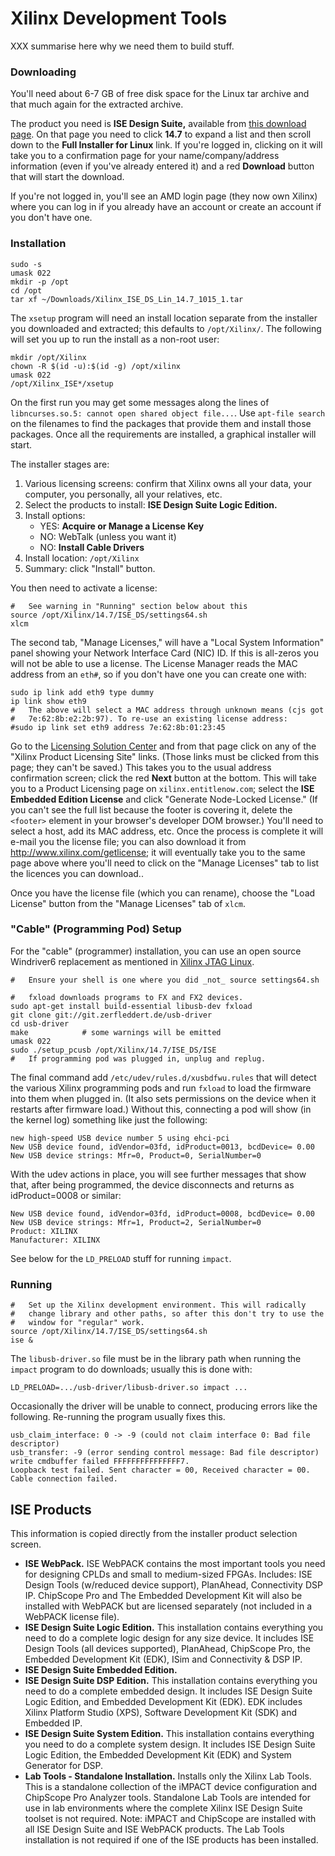 Xilinx Development Tools
========================

XXX summarise here why we need them to build stuff.

### Downloading

You'll need about 6-7 GB of free disk space for the Linux tar archive and that
much again for the extracted archive.

The product you need is __ISE Design Suite,__ available from [this download
page][ise-dl]. On that page you need to click __14.7__ to expand a list and
then scroll down to the __Full Installer for Linux__ link. If you're logged in,
clicking on it will take you to a confirmation page for your
name/company/address information (even if you've already entered it) and a red
__Download__ button that will start the download.

If you're not logged in, you'll see an AMD login page (they now own Xilinx)
where you can log in if you already have an account or create an account if
you don't have one.

### Installation

    sudo -s
    umask 022
    mkdir -p /opt
    cd /opt
    tar xf ~/Downloads/Xilinx_ISE_DS_Lin_14.7_1015_1.tar

The `xsetup` program will need an install location separate from the installer
you downloaded and extracted; this defaults to `/opt/Xilinx/`. The following
will set you up to run the install as a non-root user:

    mkdir /opt/Xilinx
    chown -R $(id -u):$(id -g) /opt/xilinx
    umask 022
    /opt/Xilinx_ISE*/xsetup

On the first run you may get some messages along the lines of
`libncurses.so.5: cannot open shared object file...`. Use `apt-file search`
on the filenames to find the packages that provide them and install those
packages. Once all the requirements are installed, a graphical installer
will start.

The installer stages are:
1. Various licensing screens: confirm that Xilinx owns all your data, your
   computer, you personally, all your relatives, etc.
2. Select the products to install: __ISE Design Suite Logic Edition.__
3. Install options:
   - YES: __Acquire or Manage a License Key__
   - NO:  WebTalk (unless you want it)
   - NO:  __Install Cable Drivers__
4. Install location: `/opt/Xilinx`
5. Summary: click "Install" button.

You then need to activate a license:

    #   See warning in "Running" section below about this
    source /opt/Xilinx/14.7/ISE_DS/settings64.sh
    xlcm

The second tab, "Manage Licenses," will have a "Local System Information"
panel showing your Network Interface Card (NIC) ID. If this is all-zeros
you will not be able to use a license. The License Manager reads the MAC
address from an `eth#`, so if you don't have one you can create one with:

    sudo ip link add eth9 type dummy
    ip link show eth9
    #   The above will select a MAC address through unknown means (cjs got
    #   7e:62:8b:e2:2b:97). To re-use an existing license address:
    #sudo ip link set eth9 address 7e:62:8b:01:23:45

Go to the [Licensing Solution Center][lsc] and from that page click on any
of the "Xilinx Product Licensing Site" links. (Those links must be clicked
from this page; they can't be saved.) This takes you to the usual address
confirmation screen; click the red __Next__ button at the bottom. This will
take you to a Product Licensing page on `xilinx.entitlenow.com`; select the
__ISE Embedded Edition License__ and click "Generate Node-Locked License."
(If you can't see the full list because the footer is covering it, delete
the `<footer>` element in your browser's developer DOM browser.) You'll
need to select a host, add its MAC address, etc. Once the process is
complete it will e-mail you the license file; you can also download it from
<http://www.xilinx.com/getlicense>; it will eventually take you to the same
page above where you'll need to click on the "Manage Licenses" tab to list
the licences you can download..

Once you have the license file (which you can rename), choose the "Load
License" button from the "Manage Licenses" tab of `xlcm`.

### "Cable" (Programming Pod) Setup

For the "cable" (programmer) installation, you can use an open source
Windriver6 replacement as mentioned in [Xilinx JTAG Linux][jtlin].

    #   Ensure your shell is one where you did _not_ source settings64.sh

    #   fxload downloads programs to FX and FX2 devices.
    sudo apt-get install build-essential libusb-dev fxload
    git clone git://git.zerfleddert.de/usb-driver
    cd usb-driver
    make            # some warnings will be emitted
    umask 022
    sudo ./setup_pcusb /opt/Xilinx/14.7/ISE_DS/ISE
    #   If programming pod was plugged in, unplug and replug.

The final command add `/etc/udev/rules.d/xusbdfwu.rules` that will detect
the various Xilinx programming pods and run `fxload` to load the firmware
into them when plugged in. (It also sets permissions on the device when it
restarts after firmware load.) Without this, connecting a pod will show (in
the kernel log) something like just the following:

    new high-speed USB device number 5 using ehci-pci
    New USB device found, idVendor=03fd, idProduct=0013, bcdDevice= 0.00
    New USB device strings: Mfr=0, Product=0, SerialNumber=0

With the udev actions in place, you will see further messages that show that,
after being programmed, the device disconnects and returns as idProduct=0008 or
similar:

    New USB device found, idVendor=03fd, idProduct=0008, bcdDevice= 0.00
    New USB device strings: Mfr=1, Product=2, SerialNumber=0
    Product: XILINX
    Manufacturer: XILINX

See below for the `LD_PRELOAD` stuff for running `impact`.

### Running

    #   Set up the Xilinx development environment. This will radically
    #   change library and other paths, so after this don't try to use the
    #   window for "regular" work.
    source /opt/Xilinx/14.7/ISE_DS/settings64.sh
    ise &

The `libusb-driver.so` file must be in the library path when running the
`impact` program to do downloads; usually this is done with:

    LD_PRELOAD=.../usb-driver/libusb-driver.so impact ...

Occasionally the driver will be unable to connect, producing errors like
the following. Re-running the program usually fixes this.

    usb_claim_interface: 0 -> -9 (could not claim interface 0: Bad file descriptor)
    usb_transfer: -9 (error sending control message: Bad file descriptor)
    write cmdbuffer failed FFFFFFFFFFFFFFF7.
    Loopback test failed. Sent character = 00, Received character = 00.
    Cable connection failed.


ISE Products
------------

This information is copied directly from the installer product selection
screen.

- __ISE WebPack.__ ISE WebPACK contains the most important tools you need for
  designing CPLDs and small to medium-sized FPGAs. Includes: ISE Design Tools
  (w/reduced device support), PlanAhead, Connectivity DSP IP. ChipScope Pro and
  The Embedded Development Kit will also be installed with WebPACK but are
  licensed separately (not included in a WebPACK license file).
- __ISE Design Suite Logic Edition.__ This installation contains everything you
  need to do a complete logic design for any size device. It includes ISE
  Design Tools (all devices supported), PlanAhead, ChipScope Pro, the Embedded
  Development Kit (EDK), ISim and Connectivity & DSP IP.
- __ISE Design Suite Embedded Edition.__
- __ISE Design Suite DSP Edition.__ This installation contains everything you
  need to do a complete embedded design. It includes ISE Design Suite Logic
  Edition, and Embedded Development Kit (EDK). EDK includes Xilinx Platform
  Studio (XPS), Software Development Kit (SDK) and Embedded IP.
- __ISE Design Suite System Edition.__ This installation contains everything
  you need to do a complete system design. It includes ISE Design Suite Logic
  Edition, the Embedded Development Kit (EDK) and System Generator for DSP.
- __Lab Tools - Standalone Installation.__ Installs only the Xilinx Lab Tools.
  This is a standalone collection of the iMPACT device configuration and
  ChipScope Pro Analyzer tools. Standalone Lab Tools are intended for use in
  lab environments where the complete Xilinx ISE Design Suite toolset is not
  required. Note: iMPACT and ChipScope are installed with all ISE Design Suite
  and ISE WebPACK products. The Lab Tools installation is not required if one
  of the ISE products has been installed.



<!-------------------------------------------------------------------->
[ise-dl]: https://www.xilinx.com/support/download/index.html/content/xilinx/en/downloadNav/vivado-design-tools/archive-ise.html
[jtlin]: https://www.george-smart.co.uk/fpga/xilinx_jtag_linux/
[lsc]: https://www.xilinx.com/support/licensing_solution_center.html

